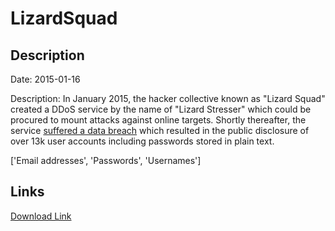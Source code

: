 # LizardSquad

## Description

Date: 2015-01-16

Description:
In January 2015, the hacker collective known as &quot;Lizard Squad&quot; created a DDoS service by the name of &quot;Lizard Stresser&quot; which could be procured to mount attacks against online targets. Shortly thereafter, the service <a href="https://krebsonsecurity.com/2015/01/another-lizard-arrested-lizard-lair-hacked/">suffered a data breach</a> which resulted in the public disclosure of over 13k user accounts including passwords stored in plain text.


['Email addresses', 'Passwords', 'Usernames']

## Links

[Download Link](https://link-to.net/1229997/277.9664015864968/dynamic/?r=bGl6YXJkc3RyZXNzZXIuc3U=)